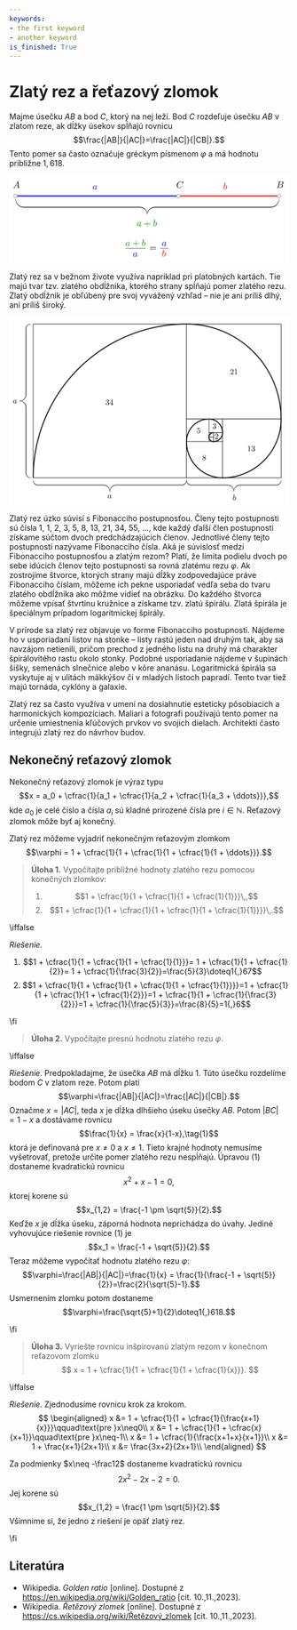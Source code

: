 ```yaml
---
keywords:
- the first keyword
- another keyword
is_finished: True
---
```


# Zlatý rez a řeťazový zlomok

Majme úsečku $AB$ a bod $C$, ktorý na nej leží. Bod $C$ rozdeľuje úsečku $AB$ v zlatom reze, ak dĺžky úsekov spĺňajú rovnicu
$$\frac{|AB|}{|AC|}=\frac{|AC|}{|CB|}.$$
Tento pomer sa často označuje gréckym písmenom $\varphi$ a má hodnotu približne $1{,}618$. 

![Úsečka rozdelená v pomere zlatého rezu](00027_1.jpg)

Zlatý rez sa v bežnom živote využíva napríklad pri platobných kartách. Tie majú tvar tzv. zlatého obdĺžnika, ktorého strany spĺňajú pomer zlatého rezu. Zlatý obdĺžnik je obľúbený pre svoj vyvážený vzhľad – nie je ani príliš dlhý, ani príliš široký.

![Zlatý obdĺžnik a zlatá špirála](00027_2.jpg)

Zlatý rez úzko súvisí s Fibonacciho postupnosťou. Členy tejto postupnosti sú čísla $1$, $1$, $2$, $3$, $5$, $8$, $13$, $21$, $34$, $55$, ..., kde každý ďalší člen postupnosti získame súčtom dvoch predchádzajúcich členov. Jednotlivé členy tejto postupnosti nazývame Fibonacciho čísla. Aká je súvislosť medzi Fibonacciho postupnosťou a zlatým rezom? Platí, že limita podielu dvoch po sebe idúcich členov tejto postupnosti sa rovná zlatému rezu $\varphi$.
Ak zostrojíme štvorce, ktorých strany majú dĺžky zodpovedajúce práve Fibonacciho číslam, môžeme ich pekne usporiadať vedľa seba do tvaru zlatého obdĺžnika ako môžme vidieť na obrázku. Do každého štvorca môžeme vpísať štvrtinu kružnice a získame tzv. zlatú špirálu. Zlatá špirála je špeciálnym prípadom logaritmickej špirály.

V prírode sa zlatý rez objavuje vo forme Fibonacciho postupnosti. Nájdeme ho v usporiadaní listov na stonke – listy rastú jeden nad druhým tak, aby sa navzájom netienili, pričom prechod z jedného listu na druhý má charakter špirálovitého rastu okolo stonky. Podobné usporiadanie nájdeme v šupinách šišky, semenách slnečnice alebo v kôre ananásu. Logaritmická špirála sa vyskytuje aj v ulitách mäkkýšov či v mladých listoch papradí. Tento tvar tiež majú tornáda, cyklóny a galaxie.

Zlatý rez sa často využíva v umení na dosiahnutie esteticky pôsobiacich a harmonických kompozíciach. Maliari a fotografi používajú tento pomer na určenie umiestnenia kľúčových prvkov vo svojich dielach. Architekti často integrujú zlatý rez do návrhov budov.

## Nekonečný reťazový zlomok

Nekonečný reťazový zlomok je výraz typu
$$x = a_0 + \cfrac{1}{a_1 + \cfrac{1}{a_2 + \cfrac{1}{a_3 + \ddots}}},$$
kde $a_0$ je celé číslo a čísla $a_i$ sú kladné prirozené čísla pre $i\in\mathbb{N}$. Reťazový 
zlomok môže byť aj konečný.

Zlatý rez môžeme vyjadriť nekonečným reťazovým zlomkom
$$\varphi = 1 + \cfrac{1}{1 + \cfrac{1}{1 + \cfrac{1}{1 + \ddots}}}.$$

> **Úloha 1.**
> Vypočítajte približné hodnoty zlatého rezu pomocou konečných zlomkov:
>
> 1. $$1 + \cfrac{1}{1 + \cfrac{1}{1 + \cfrac{1}{1}}}\,,$$
> 2. $$1 + \cfrac{1}{1 + \cfrac{1}{1 + \cfrac{1}{1 + \cfrac{1}{1}}}}\,.$$

\iffalse

*Riešenie.* 

1. $$1 + \cfrac{1}{1 + \cfrac{1}{1 + \cfrac{1}{1}}}= 1 + \cfrac{1}{1 + \cfrac{1}{2}}= 1 + \cfrac{1}{\frac{3}{2}}=\frac{5}{3}\doteq1{,}67$$
2. $$1 + \cfrac{1}{1 + \cfrac{1}{1 + \cfrac{1}{1 + \cfrac{1}{1}}}}=1 + \cfrac{1}{1 + \cfrac{1}{1 + \cfrac{1}{2}}}=1 + \cfrac{1}{1 + \cfrac{1}{\frac{3}{2}}}=1 + \cfrac{1}{\frac{5}{3}}=\frac{8}{5}=1{,}6$$

\fi

> **Úloha 2.**
> Vypočítajte presnú hodnotu zlatého rezu $\varphi$.

\iffalse

*Riešenie.* 
Predpokladajme, že úsečka $AB$ má dĺžku $1$. Túto úsečku rozdelíme bodom $C$ v zlatom reze. Potom platí
$$\varphi=\frac{|AB|}{|AC|}=\frac{|AC|}{|CB|}.$$
Označme $x = |AC|$, teda $x$ je dĺžka dlhšieho úseku úsečky $AB$. Potom $|BC| = 1 - x$ a dostávame rovnicu
$$\frac{1}{x} = \frac{x}{1-x},\tag{1}$$
ktorá je definovaná pre $x\neq0 \text{ a } x\neq1$. Tieto krajné hodnoty nemusíme vyšetrovať, pretože určite pomer zlatého rezu nespĺňajú.
Úpravou (1) dostaneme kvadratickú rovnicu
$$x^2 + x - 1 = 0,$$
ktorej korene sú
$$x_{1,2} = \frac{-1 \pm \sqrt{5}}{2}.$$
Keďže $x$ je dĺžka úseku, záporná hodnota neprichádza do úvahy. Jediné vyhovujúce riešenie rovnice (1) je
$$x_1 = \frac{-1 + \sqrt{5}}{2}.$$
Teraz môžeme vypočítať hodnotu zlatého rezu $\varphi$:
$$\varphi=\frac{|AB|}{|AC|}=\frac{1}{x} = \frac{1}{\frac{-1 + \sqrt{5}}{2}}=\frac{2}{\sqrt{5}-1}.$$
Usmernením zlomku potom dostaneme
$$\varphi=\frac{\sqrt{5}+1}{2}\doteq1{,}618.$$

\fi

> **Úloha 3.**
>Vyriešte rovnicu inšpirovanú zlatým rezom v konečnom reťazovom zlomku
> $$ x = 1 + \cfrac{1}{1 + \cfrac{1}{1 + \cfrac{1}{x}}}. $$

\iffalse

*Riešenie.* Zjednodusíme rovnicu krok za krokom.
$$
\begin{aligned}
x &= 1 + \cfrac{1}{1 + \cfrac{1}{\frac{x+1}{x}}}\qquad\text{pre }x\neq0\\
x &= 1 + \cfrac{1}{1 + \cfrac{x}{x+1}}\qquad\text{pre }x\neq-1\\
x &= 1 + \cfrac{1}{\frac{x+1+x}{x+1}}\\
x &= 1 + \frac{x+1}{2x+1}\\
x &= \frac{3x+2}{2x+1}\\
\end{aligned}
$$

Za podmienky $x\neq -\frac12$ dostaneme kvadratickú rovnicu 
$$2x^2 - 2x - 2 = 0.$$
Jej korene sú
$$x_{1,2} = \frac{1 \pm \sqrt{5}}{2}.$$
Všimnime si, že jedno z riešení je opäť zlatý rez.

\fi

## Literatúra

* Wikipedia. *Golden ratio* [online]. Dostupné z https://en.wikipedia.org/wiki/Golden_ratio [cit. 10.\,11.\,2023].
* Wikipedia. *Řetězový zlomek* [online]. Dostupné z https://cs.wikipedia.org/wiki/Řetězový_zlomek [cit. 10.\,11.\,2023].
